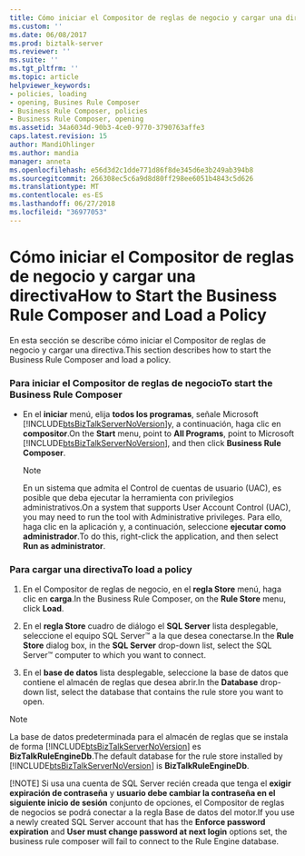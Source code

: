 ```yaml
---
title: Cómo iniciar el Compositor de reglas de negocio y cargar una directiva | Microsoft Docs
ms.custom: ''
ms.date: 06/08/2017
ms.prod: biztalk-server
ms.reviewer: ''
ms.suite: ''
ms.tgt_pltfrm: ''
ms.topic: article
helpviewer_keywords:
- policies, loading
- opening, Busines Rule Composer
- Business Rule Composer, policies
- Business Rule Composer, opening
ms.assetid: 34a6034d-90b3-4ce0-9770-3790763affe3
caps.latest.revision: 15
author: MandiOhlinger
ms.author: mandia
manager: anneta
ms.openlocfilehash: e56d3d2c1dde771d86f8de345d6e3b249ab394b8
ms.sourcegitcommit: 266308ec5c6a9d8d80ff298ee6051b4843c5d626
ms.translationtype: MT
ms.contentlocale: es-ES
ms.lasthandoff: 06/27/2018
ms.locfileid: "36977053"
---
```

# <a name="how-to-start-the-business-rule-composer-and-load-a-policy"></a><span data-ttu-id="1e246-102">Cómo iniciar el Compositor de reglas de negocio y cargar una directiva</span><span class="sxs-lookup"><span data-stu-id="1e246-102">How to Start the Business Rule Composer and Load a Policy</span></span>
<span data-ttu-id="1e246-103">En esta sección se describe cómo iniciar el Compositor de reglas de negocio y cargar una directiva.</span><span class="sxs-lookup"><span data-stu-id="1e246-103">This section describes how to start the Business Rule Composer and load a policy.</span></span>  
  
### <a name="to-start-the-business-rule-composer"></a><span data-ttu-id="1e246-104">Para iniciar el Compositor de reglas de negocio</span><span class="sxs-lookup"><span data-stu-id="1e246-104">To start the Business Rule Composer</span></span>  
  
- <span data-ttu-id="1e246-105">En el **iniciar** menú, elija **todos los programas**, señale Microsoft [!INCLUDE[btsBizTalkServerNoVersion](../includes/btsbiztalkservernoversion-md.md)]y, a continuación, haga clic en **compositor**.</span><span class="sxs-lookup"><span data-stu-id="1e246-105">On the **Start** menu, point to **All Programs**, point to Microsoft [!INCLUDE[btsBizTalkServerNoVersion](../includes/btsbiztalkservernoversion-md.md)], and then click **Business Rule Composer**.</span></span>  
  
  > [!NOTE]
  >  <span data-ttu-id="1e246-106">En un sistema que admita el Control de cuentas de usuario (UAC), es posible que deba ejecutar la herramienta con privilegios administrativos.</span><span class="sxs-lookup"><span data-stu-id="1e246-106">On a system that supports User Account Control (UAC), you may need to run the tool with Administrative privileges.</span></span> <span data-ttu-id="1e246-107">Para ello, haga clic en la aplicación y, a continuación, seleccione **ejecutar como administrador**.</span><span class="sxs-lookup"><span data-stu-id="1e246-107">To do this, right-click the application, and then select **Run as administrator**.</span></span>  
  
### <a name="to-load-a-policy"></a><span data-ttu-id="1e246-108">Para cargar una directiva</span><span class="sxs-lookup"><span data-stu-id="1e246-108">To load a policy</span></span>  
  
1.  <span data-ttu-id="1e246-109">En el Compositor de reglas de negocio, en el **regla Store** menú, haga clic en **carga**.</span><span class="sxs-lookup"><span data-stu-id="1e246-109">In the Business Rule Composer, on the **Rule Store** menu, click **Load**.</span></span>  
  
2.  <span data-ttu-id="1e246-110">En el **regla Store** cuadro de diálogo el **SQL Server** lista desplegable, seleccione el equipo SQL Server™ a la que desea conectarse.</span><span class="sxs-lookup"><span data-stu-id="1e246-110">In the **Rule Store** dialog box, in the **SQL Server** drop-down list, select the SQL Server™ computer to which you want to connect.</span></span>  
  
3.  <span data-ttu-id="1e246-111">En el **base de datos** lista desplegable, seleccione la base de datos que contiene el almacén de reglas que desea abrir.</span><span class="sxs-lookup"><span data-stu-id="1e246-111">In the **Database** drop-down list, select the database that contains the rule store you want to open.</span></span>  
  
> [!NOTE]
>  <span data-ttu-id="1e246-112">La base de datos predeterminada para el almacén de reglas que se instala de forma [!INCLUDE[btsBizTalkServerNoVersion](../includes/btsbiztalkservernoversion-md.md)] es **BizTalkRuleEngineDb**.</span><span class="sxs-lookup"><span data-stu-id="1e246-112">The default database for the rule store installed by [!INCLUDE[btsBizTalkServerNoVersion](../includes/btsbiztalkservernoversion-md.md)] is **BizTalkRuleEngineDb**.</span></span>  
> 
> [!NOTE]
>  <span data-ttu-id="1e246-113">Si usa una cuenta de SQL Server recién creada que tenga el **exigir expiración de contraseña** y **usuario debe cambiar la contraseña en el siguiente inicio de sesión** conjunto de opciones, el Compositor de reglas de negocios se podrá conectar a la regla Base de datos del motor.</span><span class="sxs-lookup"><span data-stu-id="1e246-113">If you use a newly created SQL Server account that has the **Enforce password expiration** and **User must change password at next login** options set, the business rule composer will fail to connect to the Rule Engine database.</span></span>